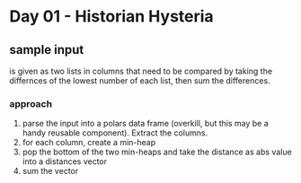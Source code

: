 # Day 01 - Historian Hysteria

## sample input

is given as two lists in columns that need to be compared by taking the differnces of the lowest number of each list, then sum the differences.

### approach

1. parse the input into a polars data frame (overkill, but this may be a handy reusable component).  Extract the columns.
2. for each column, create a min-heap
3. pop the bottom of the two min-heaps and take the distance as abs value into a distances vector
4. sum the vector 